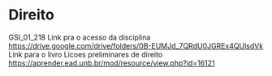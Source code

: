# Direito
GSI_01_218
Link pra o acesso da disciplina
https://drive.google.com/drive/folders/0B-EUMJd_7QRdU0JGREx4QUlsdVk
Link para o livro Licoes preliminares de direito
https://aprender.ead.unb.br/mod/resource/view.php?id=16121
